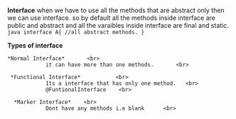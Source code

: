 **Interface**
                when we have to use all the methods that are abstract only then we can use interface. so by default all the methods inside interface are public and abstract and all the varaibles inside interface are final and static.     <br>
              ```java
                interface A{
                  //all abstract methods.
                }
              ```  

 **Types of interface**    <br>

    *Normal Interface*       <br>
                it can have more than one methods.       <br>

     *Functional Interface*           <br> 
                Its a interface that has only one method.   <br>
                @FuntionalInterface    <br>

      *Marker Interface*    <br>
                Dont have any methods i.e blank      <br>

